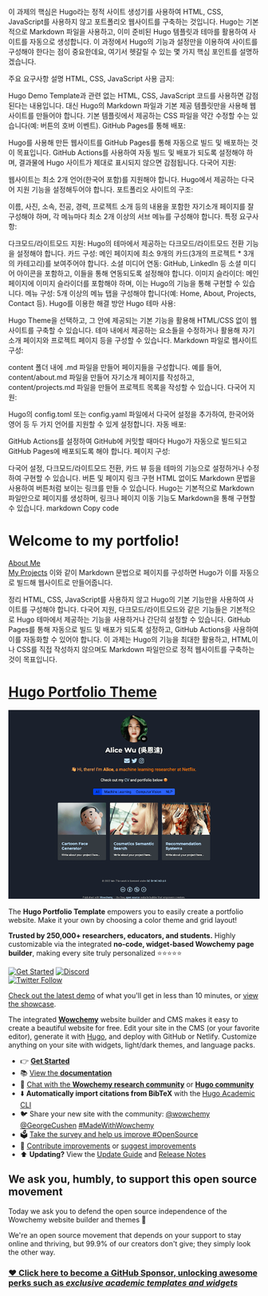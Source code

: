 이 과제의 핵심은 Hugo라는 정적 사이트 생성기를 사용하여 HTML, CSS, JavaScript를 사용하지 않고 포트폴리오 웹사이트를 구축하는 것입니다. Hugo는 기본적으로 Markdown 파일을 사용하고, 이미 준비된 Hugo 템플릿과 테마를 활용하여 사이트를 자동으로 생성합니다. 이 과정에서 Hugo의 기능과 설정만을 이용하여 사이트를 구성해야 한다는 점이 중요한데요, 여기서 헷갈릴 수 있는 몇 가지 핵심 포인트를 설명하겠습니다.

주요 요구사항 설명
HTML, CSS, JavaScript 사용 금지:

Hugo Demo Template과 관련 없는 HTML, CSS, JavaScript 코드를 사용하면 감점된다는 내용입니다. 대신 Hugo의 Markdown 파일과 기본 제공 템플릿만을 사용해 웹사이트를 만들어야 합니다.
기본 템플릿에서 제공하는 CSS 파일을 약간 수정할 수는 있습니다(예: 버튼의 호버 이벤트).
GitHub Pages를 통해 배포:

Hugo를 사용해 만든 웹사이트를 GitHub Pages를 통해 자동으로 빌드 및 배포하는 것이 목표입니다.
GitHub Actions를 사용하여 자동 빌드 및 배포가 되도록 설정해야 하며, 결과물에 Hugo 사이트가 제대로 표시되지 않으면 감점됩니다.
다국어 지원:

웹사이트는 최소 2개 언어(한국어 포함)를 지원해야 합니다. Hugo에서 제공하는 다국어 지원 기능을 설정해두어야 합니다.
포트폴리오 사이트의 구조:

이름, 사진, 소속, 전공, 경력, 프로젝트 소개 등의 내용을 포함한 자기소개 페이지를 잘 구성해야 하며, 각 메뉴마다 최소 2개 이상의 서브 메뉴를 구성해야 합니다.
특정 요구사항:

다크모드/라이트모드 지원: Hugo의 테마에서 제공하는 다크모드/라이트모드 전환 기능을 설정해야 합니다.
카드 구성: 메인 페이지에 최소 9개의 카드(3개의 프로젝트 * 3개의 카테고리)를 보여주어야 합니다.
소셜 미디어 연동: GitHub, LinkedIn 등 소셜 미디어 아이콘을 포함하고, 이들을 통해 연동되도록 설정해야 합니다.
이미지 슬라이더: 메인 페이지에 이미지 슬라이더를 포함해야 하며, 이는 Hugo의 기능을 통해 구현할 수 있습니다.
메뉴 구성: 5개 이상의 메뉴 탭을 구성해야 합니다(예: Home, About, Projects, Contact 등).
Hugo를 이용한 해결 방안
Hugo 테마 사용:

Hugo Theme을 선택하고, 그 안에 제공되는 기본 기능을 활용해 HTML/CSS 없이 웹사이트를 구축할 수 있습니다.
테마 내에서 제공하는 요소들을 수정하거나 활용해 자기소개 페이지와 프로젝트 페이지 등을 구성할 수 있습니다.
Markdown 파일로 웹사이트 구성:

content 폴더 내에 .md 파일을 만들어 페이지들을 구성합니다. 예를 들어, content/about.md 파일을 만들어 자기소개 페이지를 작성하고, content/projects.md 파일을 만들어 프로젝트 목록을 작성할 수 있습니다.
다국어 지원:

Hugo의 config.toml 또는 config.yaml 파일에서 다국어 설정을 추가하여, 한국어와 영어 등 두 가지 언어를 지원할 수 있게 설정합니다.
자동 배포:

GitHub Actions를 설정하여 GitHub에 커밋할 때마다 Hugo가 자동으로 빌드되고 GitHub Pages에 배포되도록 해야 합니다.
페이지 구성:

다국어 설정, 다크모드/라이트모드 전환, 카드 뷰 등을 테마의 기능으로 설정하거나 수정하여 구현할 수 있습니다.
버튼 및 페이지 링크 구현
HTML 없이도 Markdown 문법을 사용하여 버튼처럼 보이는 링크를 만들 수 있습니다.
Hugo는 기본적으로 Markdown 파일만으로 페이지를 생성하며, 링크나 페이지 이동 기능도 Markdown을 통해 구현할 수 있습니다.
markdown
Copy code
# Welcome to my portfolio!

[About Me](/about)  
[My Projects](/projects)
이와 같이 Markdown 문법으로 페이지를 구성하면 Hugo가 이를 자동으로 빌드해 웹사이트로 만들어줍니다.

정리
HTML, CSS, JavaScript를 사용하지 않고 Hugo의 기본 기능만을 사용하여 사이트를 구성해야 합니다.
다국어 지원, 다크모드/라이트모드와 같은 기능들은 기본적으로 Hugo 테마에서 제공하는 기능을 사용하거나 간단히 설정할 수 있습니다.
GitHub Pages를 통해 자동으로 빌드 및 배포가 되도록 설정하고, GitHub Actions을 사용하여 이를 자동화할 수 있어야 합니다.
이 과제는 Hugo의 기능을 최대한 활용하고, HTML이나 CSS를 직접 작성하지 않으며도 Markdown 파일만으로 정적 웹사이트를 구축하는 것이 목표입니다.





# [Hugo Portfolio Theme](https://github.com/wowchemy/starter-hugo-portfolio-theme)

[![Screenshot](preview.png)](https://hugoblox.com/hugo-themes/)

The **Hugo Portfolio Template** empowers you to easily create a portfolio website. Make it your own by choosing a color theme and grid layout!

️**Trusted by 250,000+ researchers, educators, and students.** Highly customizable via the integrated **no-code, widget-based Wowchemy page builder**, making every site truly personalized ⭐⭐⭐⭐⭐

[![Get Started](https://img.shields.io/badge/-Get%20started-ff4655?style=for-the-badge)](https://hugoblox.com/hugo-themes/)
[![Discord](https://img.shields.io/discord/722225264733716590?style=for-the-badge)](https://discord.com/channels/722225264733716590/742892432458252370/742895548159492138)  
[![Twitter Follow](https://img.shields.io/twitter/follow/GetResearchDev?label=Follow%20on%20Twitter)](https://twitter.com/wowchemy)

[Check out the latest demo](https://hugo-portfolio-theme.netlify.app/) of what you'll get in less than 10 minutes, or [view the showcase](https://hugoblox.com/creators/).

The integrated [**Wowchemy**](https://hugoblox.com) website builder and CMS makes it easy to create a beautiful website for free. Edit your site in the CMS (or your favorite editor), generate it with [Hugo](https://github.com/gohugoio/hugo), and deploy with GitHub or Netlify. Customize anything on your site with widgets, light/dark themes, and language packs.

- 👉 [**Get Started**](https://hugoblox.com/hugo-themes/)
- 📚 [View the **documentation**](https://docs.hugoblox.com/)
- 💬 [Chat with the **Wowchemy research community**](https://discord.gg/z8wNYzb) or [**Hugo community**](https://discourse.gohugo.io)
- ⬇️ **Automatically import citations from BibTeX** with the [Hugo Academic CLI](https://github.com/GetRD/academic-file-converter)
- 🐦 Share your new site with the community: [@wowchemy](https://twitter.com/wowchemy) [@GeorgeCushen](https://twitter.com/GeorgeCushen) [#MadeWithWowchemy](https://twitter.com/search?q=%23MadeWithWowchemy&src=typed_query)
- 🗳 [Take the survey and help us improve #OpenSource](https://forms.gle/NioD9VhUg7PNmdCAA)
- 🚀 [Contribute improvements](https://github.com/HugoBlox/hugo-blox-builder/blob/main/CONTRIBUTING.md) or [suggest improvements](https://github.com/HugoBlox/hugo-blox-builder/issues)
- ⬆️ **Updating?** View the [Update Guide](https://docs.hugoblox.com/hugo-tutorials/update/) and [Release Notes](https://github.com/HugoBlox/hugo-blox-builder/releases)

## We ask you, humbly, to support this open source movement

Today we ask you to defend the open source independence of the Wowchemy website builder and themes 🐧

We're an open source movement that depends on your support to stay online and thriving, but 99.9% of our creators don't give; they simply look the other way.

### [❤️ Click here to become a GitHub Sponsor, unlocking awesome perks such as _exclusive academic templates and widgets_](https://github.com/sponsors/gcushen)
